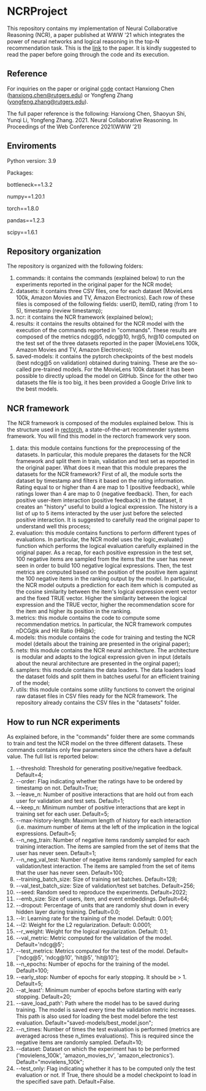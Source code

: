 # NCRProject
This repository contains my implementation of Neural Collaborative Reasoning (NCR), a paper published at WWW '21 which integrates the power of neural networks and logical reasoning in the top-N recommendation task. This is the [link](https://arxiv.org/pdf/2005.08129.pdf) to the paper. It is kindly suggested to read the paper before going through the code and its execution. 

## Reference
For inquiries on the paper or original [code](https://github.com/rutgerswiselab/NCR) contact Hanxiong Chen (hanxiong.chen@rutgers.edu) or Yongfeng Zhang (yongfeng.zhang@rutgers.edu). 

The full paper reference is the following:
Hanxiong Chen, Shaoyun Shi, Yunqi Li, Yongfeng Zhang. 2021. Neural Collaborative Reasoning. In Proceedings of the Web Conference 2021(WWW ’21)

## Enviroments
Python version: 3.9

Packages:

bottleneck==1.3.2

numpy==1.20.1

torch==1.8.0

pandas==1.2.3

scipy==1.6.1

## Repository organization
The repository is organized with the following folders:
1. commands: it contains the commands (explained below) to run the experiments reported in the original paper for the NCR model;
2. datasets: it contains three CSV files, one for each dataset (MovieLens 100k, Amazon Movies and TV, Amazon Electronics). Each row of these files is composed of the following fields: userID, itemID, rating (from 1 to 5), timestamp (review timestamp);
3. ncr: it contains the NCR framework (explained below);
4. results: it contains the results obtained for the NCR model with the execution of the commands reported in "commands". These results are composed of the metrics ndcg@5, ndcg@10, hr@5, hr@10 computed on the test set of the three datasets reported in the paper (MovieLens 100k, Amazon Movies and TV, Amazon Electronics);
5. saved-models: it contains the pytorch checkpoints of the best models (best ndcg@5 on validation) obtained during training. These are the so-called pre-trained models. For the MovieLens 100k dataset it has been possible to directly upload the model on GitHub. Since for the other two datasets the file is too big, it hes been provided a Google Drive link to the best models.

## NCR framework
The NCR framework is composed of the modules explained below. This is the structure used in [rectorch](https://github.com/makgyver/rectorch), a state-of-the-art recommender systems framework. You will find this model in the rectorch framework very soon.
1. data: this module contains functions for the preprocessing of the datasets. In particular, this module prepares the datasets for the NCR framework and split them in train, validation and test set as reported in the original paper. What does it mean that this module prepares the datasets for the NCR framework? First of all, the module sorts the dataset by timestamp and filters it based on the rating information. Rating equal to or higher than 4 are map to 1 (positive feedback), while ratings lower than 4 are map to 0 (negative feedback). Then, for each positive user-item interaction (positive feedback) in the dataset, it creates an "history" useful to build a logical expression. The history is a list of up to 5 items interacted by the user just before the selected positive interaction. It is suggested to carefully read the original paper to understand well this process;
2. evaluation: this module contains functions to perform different types of evaluations. In particular, the NCR model uses the logic_evaluate() function which performs the logical evaluation carefully explained in the original paper. As a recap, for each positive expression in the test set, 100 negative items are sampled from the items that the user has never seen in order to build 100 negative logical expressions. Then, the test metrics are computed based on the position of the positive item against the 100 negative items in the ranking output by the model. In particular, the NCR model outputs a prediction for each item which is computed as the cosine similarity between the item's logical expression event vector and the fixed TRUE vector. Higher the similarity between the logical expression and the TRUE vector, higher the recommendation score for the item and higher its position in the ranking. 
3. metrics: this module contains the code to compute some recommendation metrics. In particular, the NCR framework computes nDCG@k and Hit Ratio (HR@k);
4. models: this module contains the code for training and testing the NCR model (details about the training are presented in the original paper);
5. nets: this module contains the NCR neural architecture. The architecture is modular and adapts to the logical expression given in input (details about the neural architecture are presented in the orginal paper);
6. samplers: this module contains the data loaders. The data loaders load the dataset folds and split them in batches useful for an efficient training of the model;
7. utils: this module contains some utility functions to convert the original raw dataset files in CSV files ready for the NCR framework. The repository already contains the CSV files in the "datasets" folder.

## How to run NCR experiments
As explained before, in the "commands" folder there are some commands to train and test the NCR model on the three different datasets.
These commands contains only few parameters since the others have a default value. The full list is reported below:
1. --threshold: Threshold for generating positive/negative feedback. Default=4;
2. --order: Flag indicating whether the ratings have to be ordered by timestamp on not. Default=True;
3. --leave_n: Number of positive interactions that are hold out from each user for validation and test sets. Default=1;
4. --keep_n: Minimum number of positive interactions that are kept in training set for each user. Default=5;
5. --max-history-length: Maximum length of history for each interaction (i.e. maximum number of items at the left of the implication in the logical expressions. Default=5;
6. --n_neg_train: Number of negative items randomly sampled for each training interaction. The items are sampled from the set of items that the user has never seen. Default=1;
7. --n_neg_val_test: Number of negative items randomly sampled for each validation/test interaction. The items are sampled from the set of items that the user has never seen. Default=100;
8. --training_batch_size: Size of training set batches. Default=128;
9. --val_test_batch_size: Size of validation/test set batches. Default=256;
10. --seed: Random seed to reproduce the experiments. Default=2022;
11. --emb_size: Size of users, item, and event embeddings. Default=64;
12. --dropout: Percentage of units that are randomly shut down in every hidden layer during training. Default=0.0;
13. --lr: Learning rate for the training of the model. Default: 0.001;
14. --l2: Weight for the L2 regularization. Default: 0.0001;
15. --r_weight: Weight for the logical regularization. Default: 0.1;
16. --val_metric: Metric computed for the validation of the model. Default='ndcg@5';
17. --test_metrics: Metrics computed for the test of the model. Default=['ndcg@5', 'ndcg@10', 'hit@5', 'hit@10'];
18. --n_epochs: Number of epochs for the training of the model. Default=100;
19. --early_stop: Number of epochs for early stopping. It should be > 1. Default=5;
20. --at_least': Minimum number of epochs before starting with early stopping. Default=20;
21. --save_load_path': Path where the model has to be saved during training. The model is saved every time the validation metric increases. This path is also used for loading the best model before the test evaluation. Default="saved-models/best_model.json";
22. --n_times: Number of times the test evaluation is performed (metrics are averaged across these n_times evaluations). This is required since the negative items are randomly sampled. Default=10;
23. --dataset: Dataset on which the experiment has to be performed ('movielens_100k', 'amazon_movies_tv', 'amazon_electronics'). Default="movielens_100k";
24. --test_only: Flag indicating whether it has to be computed only the test evaluation or not. If True, there should be a model checkpoint to load in the specified save path. Default=False.
